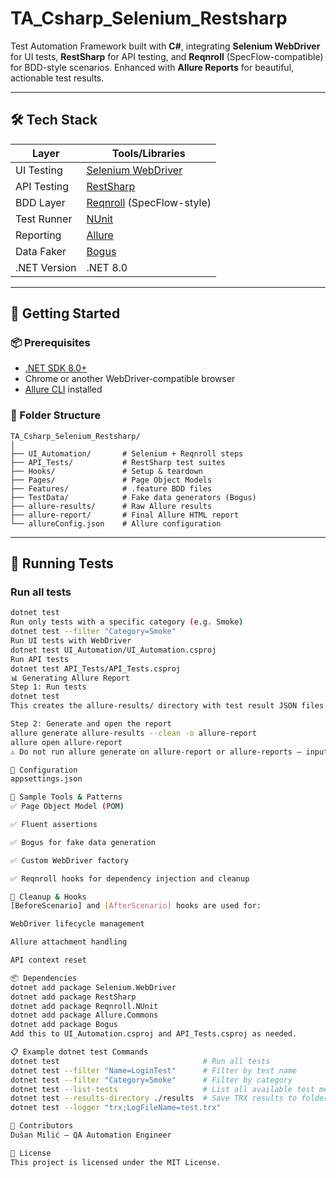 # TA_Csharp_Selenium_Restsharp


Test Automation Framework built with **C#**, integrating **Selenium WebDriver** for UI tests, **RestSharp** for API testing, and **Reqnroll** (SpecFlow-compatible) for BDD-style scenarios. Enhanced with **Allure Reports** for beautiful, actionable test results.

---

## 🛠️ Tech Stack

| Layer         | Tools/Libraries                                    |
|---------------|-----------------------------------------------------|
| UI Testing    | [Selenium WebDriver](https://www.selenium.dev/)     |
| API Testing   | [RestSharp](https://restsharp.dev/)                |
| BDD Layer     | [Reqnroll](https://reqnroll.dev/) (SpecFlow-style) |
| Test Runner   | [NUnit](https://nunit.org/)                        |
| Reporting     | [Allure](https://docs.qameta.io/allure/)           |
| Data Faker    | [Bogus](https://github.com/bchavez/Bogus)          |
| .NET Version  | .NET 8.0                                            |

---

## 🚀 Getting Started

### 📦 Prerequisites

- [.NET SDK 8.0+](https://dotnet.microsoft.com/)
- Chrome or another WebDriver-compatible browser
- [Allure CLI](https://docs.qameta.io/allure/#_installing_a_commandline) installed

### 📁 Folder Structure

```text
TA_Csharp_Selenium_Restsharp/
│
├── UI_Automation/       # Selenium + Reqnroll steps
├── API_Tests/           # RestSharp test suites
├── Hooks/               # Setup & teardown
├── Pages/               # Page Object Models
├── Features/            # .feature BDD files
├── TestData/            # Fake data generators (Bogus)
├── allure-results/      # Raw Allure results
├── allure-report/       # Final Allure HTML report
└── allureConfig.json    # Allure configuration
```
---

## 🧪 Running Tests

### Run all tests

```bash
dotnet test
Run only tests with a specific category (e.g. Smoke)
dotnet test --filter "Category=Smoke"
Run UI tests with WebDriver
dotnet test UI_Automation/UI_Automation.csproj
Run API tests
dotnet test API_Tests/API_Tests.csproj
📊 Generating Allure Report
Step 1: Run tests
dotnet test
This creates the allure-results/ directory with test result JSON files.

Step 2: Generate and open the report
allure generate allure-results --clean -o allure-report
allure open allure-report
⚠️ Do not run allure generate on allure-report or allure-reports — input must be allure-results.

🧰 Configuration
appsettings.json

🧩 Sample Tools & Patterns
✅ Page Object Model (POM)

✅ Fluent assertions

✅ Bogus for fake data generation

✅ Custom WebDriver factory

✅ Reqnroll hooks for dependency injection and cleanup

🧼 Cleanup & Hooks
[BeforeScenario] and [AfterScenario] hooks are used for:

WebDriver lifecycle management

Allure attachment handling

API context reset

📦 Dependencies
dotnet add package Selenium.WebDriver
dotnet add package RestSharp
dotnet add package Reqnroll.NUnit
dotnet add package Allure.Commons
dotnet add package Bogus
Add this to UI_Automation.csproj and API_Tests.csproj as needed.

📋 Example dotnet test Commands
dotnet test                                # Run all tests
dotnet test --filter "Name=LoginTest"      # Filter by test name
dotnet test --filter "Category=Smoke"      # Filter by category
dotnet test --list-tests                   # List all available test methods
dotnet test --results-directory ./results  # Save TRX results to folder
dotnet test --logger "trx;LogFileName=test.trx"

👥 Contributors
Dušan Milić – QA Automation Engineer

📄 License
This project is licensed under the MIT License.
